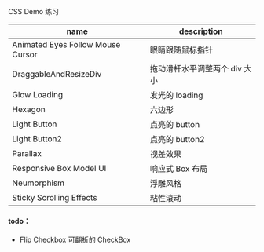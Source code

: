 CSS Demo 练习

| name                              | description                   |
| --------------------------------- | ----------------------------- |
| Animated Eyes Follow Mouse Cursor | 眼睛跟随鼠标指针              |
| DraggableAndResizeDiv             | 拖动滑杆水平调整两个 div 大小 |
| Glow Loading                      | 发光的 loading                |
| Hexagon                           | 六边形                        |
| Light Button                      | 点亮的 button                 |
| Light Button2                     | 点亮的 button2                |
| Parallax                          | 视差效果                      |
| Responsive Box Model UI           | 响应式 Box 布局               |
| Neumorphism                       | 浮雕风格                      |
| Sticky Scrolling Effects          | 粘性滚动                      |

#### todo：

- Flip Checkbox 可翻折的 CheckBox
